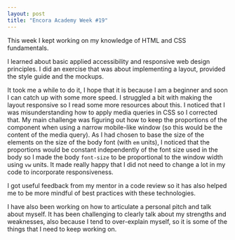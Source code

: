 ```yaml
---
layout: post
title: "Encora Academy Week #19"
--- 
```


This week I kept working on my knowledge of HTML and CSS fundamentals.

I learned about basic applied accessibility and responsive web design principles. I did an exercise that was about implementing a layout, provided the style guide and the mockups.

It took me a while to do it, I hope that it is because I am a beginner and soon I can catch up with some more speed. I struggled a bit with making the layout responsive so I read some more resources about this. I noticed that I was misunderstanding how to apply media queries in CSS so I corrected that. My main challenge was figuring out how to keep the proportions of the component when using a narrow mobile-like window (so this would be the content of the media query). As I had chosen to base the size of the elements on the size of the body font (with `em` units), I noticed that the proportions would be constant independently of the font size used in the body so I made the body `font-size` to be proportional to the window width using `vw` units. It made really happy that I did not need to change a lot in my code to incorporate responsiveness.

I got useful feedback from my mentor in a code review so it has also helped me to be more mindful of best practices with these technologies.

I have also been working on how to articulate a personal pitch and talk about myself. It has been challenging to clearly talk about my strengths and weaknesses, also because I tend to over-explain myself, so it is some of the things that I need to keep working on.
